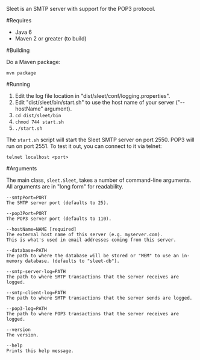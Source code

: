 Sleet is an SMTP server with support for the POP3 protocol.

#Requires

 * Java 6
 * Maven 2 or greater (to build)

#Building

Do a Maven package:

    mvn package
    
#Running

1. Edit the log file location in "dist/sleet/conf/logging.properties".
1. Edit "dist/sleet/bin/start.sh" to use the host name of your server ("--hostName" argument).
1. `cd dist/sleet/bin`
1. `chmod 744 start.sh`
1. `./start.sh`

The `start.sh` script will start the Sleet SMTP server on port 2550.  POP3 will run on port 2551.  To test it out, you can connect to it via telnet:

    telnet localhost <port>

#Arguments

The main class, `sleet.Sleet`, takes a number of command-line arguments.  All arguments are in "long form" for readability.

    --smtpPort=PORT
    The SMTP server port (defaults to 25).
    
    --pop3Port=PORT
    The POP3 server port (defaults to 110).
    
    --hostName=NAME [required]
    The external host name of this server (e.g. myserver.com).
    This is what's used in email addresses coming from this server.
    
    --database=PATH
    The path to where the database will be stored or "MEM" to use an in-memory database. (defaults to "sleet-db").
    
    --smtp-server-log=PATH
    The path to where SMTP transactions that the server receives are logged.
    
    --smtp-client-log=PATH
    The path to where SMTP transactions that the server sends are logged.
    
    --pop3-log=PATH
    The path to where POP3 transactions that the server receives are logged.
    
    --version
    The version.
    
    --help
    Prints this help message.